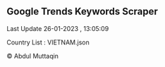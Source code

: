 

## Google Trends Keywords Scraper 
 
Last Update 26-01-2023 , 13:05:09

Country List :
VIETNAM.json



© Abdul Muttaqin 
